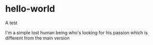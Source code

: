 # hello-world
A test


I'm a simple lost human being who's looking for his passion
which is different from the main version
